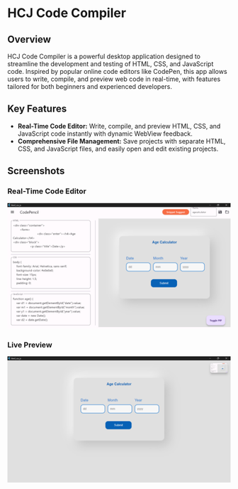 # HCJ Code Compiler

## Overview
HCJ Code Compiler is a powerful desktop application designed to streamline the development and testing of HTML, CSS, and JavaScript code. Inspired by popular online code editors like CodePen, this app allows users to write, compile, and preview web code in real-time, with features tailored for both beginners and experienced developers.

## Key Features
- **Real-Time Code Editor:** Write, compile, and preview HTML, CSS, and JavaScript code instantly with dynamic WebView feedback.
- **Comprehensive File Management:** Save projects with separate HTML, CSS, and JavaScript files, and easily open and edit existing projects.

## Screenshots

### Real-Time Code Editor
![Code Editor](screenshots/screenshot1.png)

### Live Preview
![Live Preview](screenshots/screenshot2.png)
